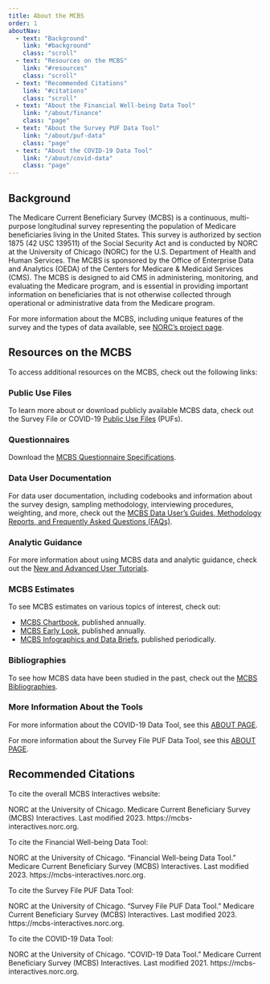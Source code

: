 ```yaml
---
title: About the MCBS
order: 1
aboutNav:
  - text: "Background"
    link: "#background"
    class: "scroll"
  - text: "Resources on the MCBS"
    link: "#resources"
    class: "scroll"
  - text: "Recommended Citations"
    link: "#citations"
    class: "scroll"
  - text: "About the Financial Well-being Data Tool"
    link: "/about/finance"
    class: "page"
  - text: "About the Survey PUF Data Tool"
    link: "/about/puf-data"
    class: "page"
  - text: "About the COVID-19 Data Tool"
    link: "/about/covid-data"
    class: "page"    
---
```


<section id='background'>
  <h2>Background</h2>
  <p>The Medicare Current Beneficiary Survey (MCBS) is a continuous, multi-purpose longitudinal survey representing the population of Medicare beneficiaries living in the United States. This survey is authorized by section 1875 (42 USC 139511) of the Social Security Act and is conducted by NORC at the University of Chicago (NORC) for the U.S. Department of Health and Human Services. The MCBS is sponsored by the Office of Enterprise Data and Analytics (OEDA) of the Centers for Medicare & Medicaid Services (CMS). The MCBS is designed to aid CMS in administering, monitoring, and evaluating the Medicare program, and is essential in providing important information on beneficiaries that is not otherwise collected through operational or administrative data from the Medicare program.</p>
  <p>For more information about the MCBS, including unique features of the survey and the types of data available, see <a href='https://www.norc.org/Research/Projects/Pages/the-medicare-current-beneficiary-survey-.aspx' target='_blank'>NORC’s project page</a>.</p>
</section>
<section id='resources'>
  <h2>Resources on the MCBS</h2>
  <p>To access additional resources on the MCBS, check out the following links:</p>
  <div class='about__indent'>
    <h3 class='nospace'>Public Use Files</h3>
    <p>To learn more about or download publicly available MCBS data, check out the Survey File or COVID-19 <a href='https://www.cms.gov/Research-Statistics-Data-and-Systems/Downloadable-Public-Use-Files/MCBS-Public-Use-File' target='_blank'>Public Use Files</a> (PUFs).</p>
  </div>
  <div class='about__indent'>
    <h3 class='nospace'>Questionnaires</h3>
    <p>Download the <a href='https://www.cms.gov/Research-Statistics-Data-and-Systems/Research/MCBS/Questionnaires' target='_blank'>MCBS Questionnaire Specifications</a>.</p>
  </div>
  <div class='about__indent'>
    <h3 class='nospace'>Data User Documentation</h3>
    <p>For data user documentation, including codebooks and information about the survey design, sampling methodology, interviewing procedures, weighting, and more, check out the <a href='https://www.cms.gov/Research-Statistics-Data-and-Systems/Research/MCBS/Codebooks' target='_blank'>MCBS Data User’s Guides, Methodology Reports, and Frequently Asked Questions (FAQs)</a>.</p>
  </div>
  <div class='about__indent'>
    <h3 class='nospace' id='analytical'>Analytic Guidance</h3>
    <p>For more information about using MCBS data and analytic guidance, check out the <a href='https://www.cms.gov/Research-Statistics-Data-and-Systems/Research/MCBS/Data-Briefs' target='_blank'>New and Advanced User Tutorials</a>.</p>
  </div>
  <div class='about__indent'>
    <h3 class='nospace'>MCBS Estimates</h3>
    <p>To see MCBS estimates on various topics of interest, check out:</p>
    <ul>
      <li><a href='https://www.cms.gov/Research-Statistics-Data-and-Systems/Research/MCBS/Data-Tables' target='_blank'>MCBS Chartbook</a>, published annually.</li>
      <li><a href='https://www.cms.gov/Research-Statistics-Data-and-Systems/Research/MCBS/Data-Briefs' target='_blank'>MCBS Early Look</a>, published annually.</li>
      <li><a href='https://www.cms.gov/Research-Statistics-Data-and-Systems/Research/MCBS/Data-Briefs' target='_blank'>MCBS Infographics and Data Briefs</a>, published periodically.</li>
    </ul>
  </div>
  <div class='about__indent'>
    <h3 class='nospace'>Bibliographies</h3>
    <p>To see how MCBS data have been studied in the past, check out the <a href='https://www.cms.gov/Research-Statistics-Data-and-Systems/Research/MCBS/Bibliography' target='_blank'>MCBS Bibliographies</a>.</p>
  </div>
  <div class='about__indent'>
    <h3 class='nospace'>More Information About the Tools</h3>
    <p>For more information about the COVID-19 Data Tool, see this <a href='/about/covid-data'>ABOUT PAGE</a>.</p>
    <p>For more information about the Survey File PUF Data Tool, see this <a href='/about/puf-data'>ABOUT PAGE</a>.</p>
  </div>
</section>
<section id='citations'>
  <h2>Recommended Citations</h2>
  <p>To cite the overall MCBS Interactives website:</p>
  <div class='about__indent about__indent--citation'>
    <p>NORC at the University of Chicago. Medicare Current Beneficiary Survey (MCBS) Interactives. Last modified 2023. https://mcbs-interactives.norc.org.</p>
  </div>
  <p>To cite the Financial Well-being Data Tool:</p>
  <div class='about__indent about__indent--citation'>
    <p>NORC at the University of Chicago. “Financial Well-being Data Tool.” Medicare Current Beneficiary Survey (MCBS) Interactives. Last modified 2023. https://mcbs-interactives.norc.org.</p>
  </div>  
  <p>To cite the Survey File PUF Data Tool:</p>
  <div class='about__indent about__indent--citation'>
    <p>NORC at the University of Chicago. “Survey File PUF Data Tool.” Medicare Current Beneficiary Survey (MCBS) Interactives. Last modified 2023. https://mcbs-interactives.norc.org.</p>
  </div>
  <p>To cite the COVID-19 Data Tool:</p>
  <div class='about__indent about__indent--citation'>
    <p>NORC at the University of Chicago. “COVID-19 Data Tool.” Medicare Current Beneficiary Survey (MCBS) Interactives. Last modified 2021. https://mcbs-interactives.norc.org.</p>
  </div>  
</section>
